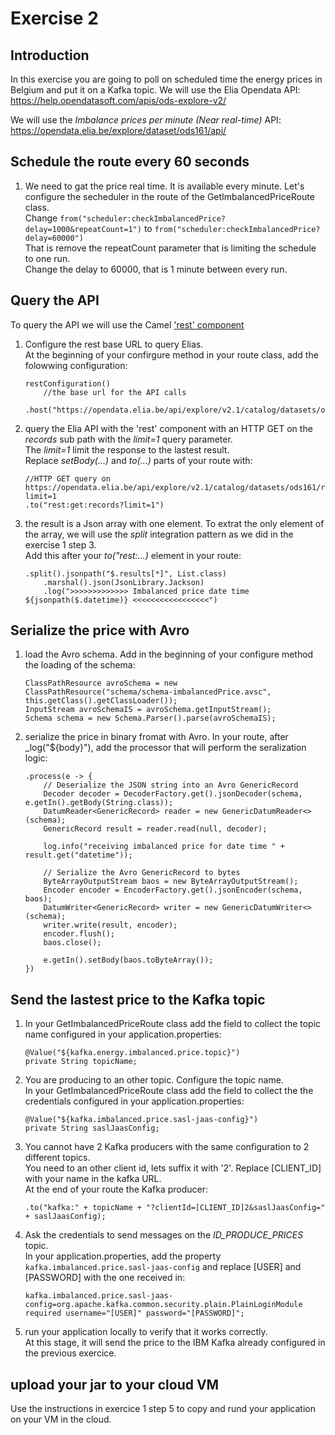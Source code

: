 # Exercise 2

## Introduction

In this exercise you are going to poll on scheduled time the energy prices in Belgium and put it on a Kafka topic.
We will use the Elia Opendata API: https://help.opendatasoft.com/apis/ods-explore-v2/  

We will use the _Imbalance prices per minute (Near real-time)_ API: https://opendata.elia.be/explore/dataset/ods161/api/  

## Schedule the route every 60 seconds

1. We need to gat the price real time. It is available every minute. Let's configure the secheduler in the route of the GetImbalancedPriceRoute class.  
   Change `from("scheduler:checkImbalancedPrice?delay=1000&repeatCount=1")` to `from("scheduler:checkImbalancedPrice?delay=60000")`  
   That is remove the repeatCount parameter that is limiting the schedule to one run.  
   Change the delay to 60000, that is 1 minute between every run.
   
   
## Query the API

To query the API we will use the Camel ['rest' component](https://camel.apache.org/components/4.4.x/rest-component.htm)  

1. Configure the rest base URL to query Elias.  
   At the beginning of your confirgure method in your route class, add the folowwing configuration:  
   ```
   restConfiguration()
       //the base url for the API calls
       .host("https://opendata.elia.be/api/explore/v2.1/catalog/datasets/ods161");   
   ``` 

2. query the Elia API with the 'rest' component with an HTTP GET on the _records_ sub path with the _limit=1_ query parameter.  
   The _limit=1_ limit the response to the lastest result.  
   Replace _setBody(...)_ and _to(...)_ parts of your route with: 
   ```
   //HTTP GET query on https://opendata.elia.be/api/explore/v2.1/catalog/datasets/ods161/records?limit=1
   .to("rest:get:records?limit=1")   
   ```   

3. the result is a Json array with one element. To extrat the only element of the array, we will use the _split_ integration pattern as we did in the exercise 1 step 3.  
   Add this after your _to("rest:...)_ element in your route:  
   ```
   .split().jsonpath("$.results[*]", List.class)
       .marshal().json(JsonLibrary.Jackson)
       .log(">>>>>>>>>>>>> Imbalanced price date time ${jsonpath($.datetime)} <<<<<<<<<<<<<<<<<")
   ```

## Serialize the price with Avro

1. load the Avro schema. Add in the beginning of your configure method the loading of the schema:  
   ```
   ClassPathResource avroSchema = new ClassPathResource("schema/schema-imbalancedPrice.avsc", this.getClass().getClassLoader());
   InputStream avroSchemaIS = avroSchema.getInputStream();
   Schema schema = new Schema.Parser().parse(avroSchemaIS);
   ```

2. serialize the price in binary fromat with Avro.
   In your route, after _log("${body}"), add the processor that will perform the seralization logic:  
   ```
   .process(e -> {
       // Deserialize the JSON string into an Avro GenericRecord
       Decoder decoder = DecoderFactory.get().jsonDecoder(schema, e.getIn().getBody(String.class));
       DatumReader<GenericRecord> reader = new GenericDatumReader<>(schema);
       GenericRecord result = reader.read(null, decoder);
       
       log.info("receiving imbalanced price for date time " + result.get("datetime"));
       
       // Serialize the Avro GenericRecord to bytes
       ByteArrayOutputStream baos = new ByteArrayOutputStream();
       Encoder encoder = EncoderFactory.get().jsonEncoder(schema, baos);
       DatumWriter<GenericRecord> writer = new GenericDatumWriter<>(schema);
       writer.write(result, encoder);
       encoder.flush();
       baos.close();
       
       e.getIn().setBody(baos.toByteArray());
   })
   ```
## Send the lastest price to the Kafka topic

1. In your GetImbalancedPriceRoute class add the field to collect the topic name configured in your application.properties:  
   ```
   @Value("${kafka.energy.imbalanced.price.topic}")
   private String topicName;
   ```

2. You are producing to an other topic. Configure the topic name.  
   In your GetImbalancedPriceRoute class add the field to collect the the credentials configured in your application.properties:  
   ```
   @Value("${kafka.imbalanced.price.sasl-jaas-config}")
   private String saslJaasConfig;
   ```
   
3. You cannot have 2 Kafka producers with the same configuration to 2 different topics.  
   You need to an other client id, lets suffix it with '2'. Replace [CLIENT_ID] with your name in the kafka URL.  
   At the end of your route the Kafka producer:  

   ```
   .to("kafka:" + topicName + "?clientId=[CLIENT_ID]2&saslJaasConfig=" + saslJaasConfig);
   ```

4. Ask the credentials to send messages on the _ID_PRODUCE_PRICES_ topic.  
   In your application.properties, add the property `kafka.imbalanced.price.sasl-jaas-config` and replace [USER] and [PASSWORD] with the one received in:  
   ```
   kafka.imbalanced.price.sasl-jaas-config=org.apache.kafka.common.security.plain.PlainLoginModule required username="[USER]" password="[PASSWORD]";
   ```
   
5. run your application locally to verify that it works correctly.  
   At this stage, it will send the price to the IBM Kafka already configured in the previous exercice.
   
## upload your jar to your cloud VM

Use the instructions in exercice 1 step 5 to copy and rund your application on your VM in the cloud.
